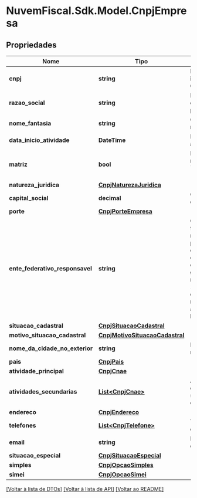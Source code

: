 # NuvemFiscal.Sdk.Model.CnpjEmpresa

## Propriedades

Nome | Tipo | Descrição | Comentários
------------ | ------------- | ------------- | -------------
**cnpj** | **string** | Número de inscrição do CNPJ. | [optional] 
**razao_social** | **string** | Nome empresarial da pessoa jurídica. | [optional] 
**nome_fantasia** | **string** | Corresponde ao nome fantasia. | [optional] 
**data_inicio_atividade** | **DateTime** | Data de início da atividade. | [optional] 
**matriz** | **bool** | Indicador de matriz/filial:  * &#x60;true&#x60; - É matriz  * &#x60;false&#x60; - É filial | [optional] 
**natureza_juridica** | [**CnpjNaturezaJuridica**](CnpjNaturezaJuridica.md) |  | [optional] 
**capital_social** | **decimal** | Capital social da empresa. | [optional] 
**porte** | [**CnpjPorteEmpresa**](CnpjPorteEmpresa.md) |  | [optional] 
**ente_federativo_responsavel** | **string** | O ente federativo responsável é preenchido para os casos de órgãos e  entidades do grupo de natureza jurídica 1XXX. Para as demais naturezas,  este atributo fica em branco. | [optional] 
**situacao_cadastral** | [**CnpjSituacaoCadastral**](CnpjSituacaoCadastral.md) |  | [optional] 
**motivo_situacao_cadastral** | [**CnpjMotivoSituacaoCadastral**](CnpjMotivoSituacaoCadastral.md) |  | [optional] 
**nome_da_cidade_no_exterior** | **string** | Nome da cidade no exterior. | [optional] 
**pais** | [**CnpjPais**](CnpjPais.md) |  | [optional] 
**atividade_principal** | [**CnpjCnae**](CnpjCnae.md) |  | [optional] 
**atividades_secundarias** | [**List&lt;CnpjCnae&gt;**](CnpjCnae.md) | Atividades econômicas secundárias do estabelecimento. | [optional] 
**endereco** | [**CnpjEndereco**](CnpjEndereco.md) |  | [optional] 
**telefones** | [**List&lt;CnpjTelefone&gt;**](CnpjTelefone.md) | Telefones do estabelecimento. | [optional] 
**email** | **string** | E-mail do contribuinte. | [optional] 
**situacao_especial** | [**CnpjSituacaoEspecial**](CnpjSituacaoEspecial.md) |  | [optional] 
**simples** | [**CnpjOpcaoSimples**](CnpjOpcaoSimples.md) |  | [optional] 
**simei** | [**CnpjOpcaoSimei**](CnpjOpcaoSimei.md) |  | [optional] 

[[Voltar à lista de DTOs]](../README.md#documentation-for-models) [[Voltar à lista de API]](../README.md#documentation-for-api-endpoints) [[Voltar ao README]](../README.md)

